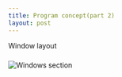 ```yaml
---
title: Program concept(part 2)
layout: post
---
```

Window layout 
###
![Windows section](caspergis.github.io/Images/202105/202105_001.png)
###

